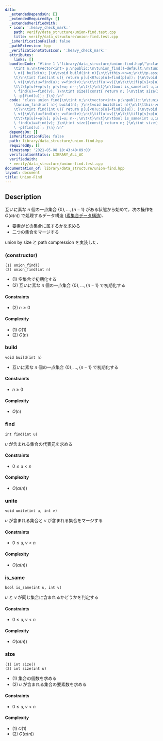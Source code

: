 ```yaml
---
data:
  _extendedDependsOn: []
  _extendedRequiredBy: []
  _extendedVerifiedWith:
  - icon: ':heavy_check_mark:'
    path: verify/data_structure/union-find.test.cpp
    title: verify/data_structure/union-find.test.cpp
  _isVerificationFailed: false
  _pathExtension: hpp
  _verificationStatusIcon: ':heavy_check_mark:'
  attributes:
    links: []
  bundledCode: "#line 1 \"library/data_structure/union-find.hpp\"\nclass union_find{\n\
    \tint n;\n\tvector<int> p;\npublic:\n\tunion_find()=default;\n\tunion_find(int\
    \ n){ build(n); }\n\tvoid build(int n){\n\t\tthis->n=n;\n\t\tp.assign(n,-1);\n\
    \t}\n\tint find(int u){ return p[u]<0?u:p[u]=find(p[u]); }\n\tvoid unite(int u,int\
    \ v){\n\t\tu=find(u); v=find(v);\n\t\tif(u!=v){\n\t\t\tif(p[v]<p[u]) swap(u,v);\n\
    \t\t\tp[u]+=p[v]; p[v]=u; n--;\n\t\t}\n\t}\n\tbool is_same(int u,int v){ return\
    \ find(u)==find(v); }\n\tint size()const{ return n; }\n\tint size(int u){ return\
    \ -p[find(u)]; }\n};\n"
  code: "class union_find{\n\tint n;\n\tvector<int> p;\npublic:\n\tunion_find()=default;\n\
    \tunion_find(int n){ build(n); }\n\tvoid build(int n){\n\t\tthis->n=n;\n\t\tp.assign(n,-1);\n\
    \t}\n\tint find(int u){ return p[u]<0?u:p[u]=find(p[u]); }\n\tvoid unite(int u,int\
    \ v){\n\t\tu=find(u); v=find(v);\n\t\tif(u!=v){\n\t\t\tif(p[v]<p[u]) swap(u,v);\n\
    \t\t\tp[u]+=p[v]; p[v]=u; n--;\n\t\t}\n\t}\n\tbool is_same(int u,int v){ return\
    \ find(u)==find(v); }\n\tint size()const{ return n; }\n\tint size(int u){ return\
    \ -p[find(u)]; }\n};\n"
  dependsOn: []
  isVerificationFile: false
  path: library/data_structure/union-find.hpp
  requiredBy: []
  timestamp: '2021-05-08 18:43:48+09:00'
  verificationStatus: LIBRARY_ALL_AC
  verifiedWith:
  - verify/data_structure/union-find.test.cpp
documentation_of: library/data_structure/union-find.hpp
layout: document
title: Union-Find
---
```


## Description
互いに素な $n$ 個の一点集合 $\lbrace0\rbrace,\ldots,\lbrace n-1\rbrace$ がある状態から始めて，次の操作を $O(\alpha(n))$ で処理するデータ構造 ([素集合データ構造](https://en.wikipedia.org/wiki/Disjoint-set_data_structure))．
- 要素がどの集合に属するかを求める
- 二つの集合をマージする

union by size と path compression を実装した．

### (constructor)
```
(1) union_find()
(2) union_find(int n)
```
- (1) 空集合で初期化する
- (2) 互いに素な $n$ 個の一点集合 $\lbrace0\rbrace,\ldots,\lbrace n-1\rbrace$ で初期化する

#### Constraints
- (2) $n\ge0$

#### Complexity
- (1) $O(1)$
- (2) $O(n)$

### build
```
void build(int n)
```
- 互いに素な $n$ 個の一点集合 $\lbrace0\rbrace,\ldots,\lbrace n-1\rbrace$ で初期化する

#### Constraints
- $n\ge0$

#### Complexity
- $O(n)$

### find
```
int find(int u)
```
$u$ が含まれる集合の代表元を求める

#### Constraints
- $0\le u\lt n$

#### Complexity
- $O(\alpha(n))$

### unite
```
void unite(int u, int v)
```
$u$ が含まれる集合と $v$ が含まれる集合をマージする

#### Constraints
- $0\le u,v\lt n$

#### Complexity
- $O(\alpha(n))$

### is_same
```
bool is_same(int u, int v)
```
$u$ と $v$ が同じ集合に含まれるかどうかを判定する

#### Constraints
- $0\le u,v\lt n$

#### Complexity
- $O(\alpha(n))$

### size
```
(1) int size()
(2) int size(int u)
```
- (1) 集合の個数を求める
- (2) $u$ が含まれる集合の要素数を求める

#### Constraints
- $0\le u,v\lt n$

#### Complexity
- (1) $O(1)$
- (2) $O(\alpha(n))$
